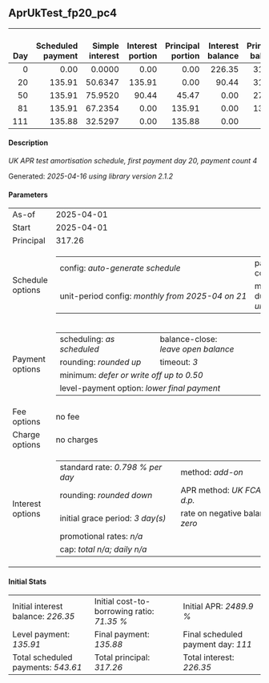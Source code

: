 <h2>AprUkTest_fp20_pc4</h2>
<table>
    <thead style="vertical-align: bottom;">
        <th style="text-align: right;">Day</th>
        <th style="text-align: right;">Scheduled payment</th>
        <th style="text-align: right;">Simple interest</th>
        <th style="text-align: right;">Interest portion</th>
        <th style="text-align: right;">Principal portion</th>
        <th style="text-align: right;">Interest balance</th>
        <th style="text-align: right;">Principal balance</th>
        <th style="text-align: right;">Total simple interest</th>
        <th style="text-align: right;">Total interest</th>
        <th style="text-align: right;">Total principal</th>
    </thead>
    <tr style="text-align: right;">
        <td class="ci00">0</td>
        <td class="ci01" style="white-space: nowrap;">0.00</td>
        <td class="ci02">0.0000</td>
        <td class="ci03">0.00</td>
        <td class="ci04">0.00</td>
        <td class="ci05">226.35</td>
        <td class="ci06">317.26</td>
        <td class="ci07">0.0000</td>
        <td class="ci08">0.00</td>
        <td class="ci09">0.00</td>
    </tr>
    <tr style="text-align: right;">
        <td class="ci00">20</td>
        <td class="ci01" style="white-space: nowrap;">135.91</td>
        <td class="ci02">50.6347</td>
        <td class="ci03">135.91</td>
        <td class="ci04">0.00</td>
        <td class="ci05">90.44</td>
        <td class="ci06">317.26</td>
        <td class="ci07">50.6347</td>
        <td class="ci08">135.91</td>
        <td class="ci09">0.00</td>
    </tr>
    <tr style="text-align: right;">
        <td class="ci00">50</td>
        <td class="ci01" style="white-space: nowrap;">135.91</td>
        <td class="ci02">75.9520</td>
        <td class="ci03">90.44</td>
        <td class="ci04">45.47</td>
        <td class="ci05">0.00</td>
        <td class="ci06">271.79</td>
        <td class="ci07">126.5867</td>
        <td class="ci08">226.35</td>
        <td class="ci09">45.47</td>
    </tr>
    <tr style="text-align: right;">
        <td class="ci00">81</td>
        <td class="ci01" style="white-space: nowrap;">135.91</td>
        <td class="ci02">67.2354</td>
        <td class="ci03">0.00</td>
        <td class="ci04">135.91</td>
        <td class="ci05">0.00</td>
        <td class="ci06">135.88</td>
        <td class="ci07">193.8222</td>
        <td class="ci08">226.35</td>
        <td class="ci09">181.38</td>
    </tr>
    <tr style="text-align: right;">
        <td class="ci00">111</td>
        <td class="ci01" style="white-space: nowrap;">135.88</td>
        <td class="ci02">32.5297</td>
        <td class="ci03">0.00</td>
        <td class="ci04">135.88</td>
        <td class="ci05">0.00</td>
        <td class="ci06">0.00</td>
        <td class="ci07">226.3518</td>
        <td class="ci08">226.35</td>
        <td class="ci09">317.26</td>
    </tr>
</table>
<h4>Description</h4>
<p><i>UK APR test amortisation schedule, first payment day 20, payment count 4</i></p>
<p>Generated: <i>2025-04-16 using library version 2.1.2</i></p>
<h4>Parameters</h4>
<table>
    <tr>
        <td>As-of</td>
        <td>2025-04-01</td>
    </tr>
    <tr>
        <td>Start</td>
        <td>2025-04-01</td>
    </tr>
    <tr>
        <td>Principal</td>
        <td>317.26</td>
    </tr>
    <tr>
        <td>Schedule options</td>
        <td>
            <table>
                <tr>
                    <td>config: <i>auto-generate schedule</i></td>
                    <td>payment count: <i>4</i></td>
                </tr>
                <tr>
                    <td style="white-space: nowrap;">unit-period config: <i>monthly from 2025-04 on 21</i></td>
                    <td>max duration: <i>unlimited</i></td>
                </tr>
            </table>
        </td>
    </tr>
    <tr>
        <td>Payment options</td>
        <td>
            <table>
                <tr>
                    <td>scheduling: <i>as scheduled</i></td>
                    <td>balance-close: <i>leave&nbsp;open&nbsp;balance</i></td>
                </tr>
                <tr>
                    <td>rounding: <i>rounded up</i></td>
                    <td>timeout: <i>3</i></td>
                </tr>
                <tr>
                    <td colspan='2'>minimum: <i>defer&nbsp;or&nbsp;write&nbsp;off&nbsp;up&nbsp;to&nbsp;0.50</i></td>
                </tr>
                <tr>
                    <td colspan='2'>level-payment option: <i>lower&nbsp;final&nbsp;payment</i></td>
                </tr>
            </table>
        </td>
    </tr>
    <tr>
        <td>Fee options</td>
        <td>no fee
        </td>
    </tr>
    <tr>
        <td>Charge options</td>
        <td>no charges
        </td>
    </tr>
    <tr>
        <td>Interest options</td>
        <td>
            <table>
                <tr>
                    <td>standard rate: <i>0.798 % per day</i></td>
                    <td>method: <i>add-on</i></td>
                </tr>
                <tr>
                    <td>rounding: <i>rounded down</i></td>
                    <td>APR method: <i>UK FCA to 1 d.p.</i></td>
                </tr>
                <tr>
                    <td>initial grace period: <i>3 day(s)</i></td>
                    <td>rate on negative balance: <i>zero</i></td>
                </tr>
                <tr>
                    <td colspan="2">promotional rates: <i><i>n/a</i></i></td>
                </tr>
                <tr>
                    <td colspan="2">cap: <i>total <i>n/a</i>; daily <i>n/a</i></td>
                </tr>
            </table>
        </td>
    </tr>
</table>
<h4>Initial Stats</h4>
<table>
    <tr>
        <td>Initial interest balance: <i>226.35</i></td>
        <td>Initial cost-to-borrowing ratio: <i>71.35 %</i></td>
        <td>Initial APR: <i>2489.9 %</i></td>
    </tr>
    <tr>
        <td>Level payment: <i>135.91</i></td>
        <td>Final payment: <i>135.88</i></td>
        <td>Final scheduled payment day: <i>111</i></td>
    </tr>
    <tr>
        <td>Total scheduled payments: <i>543.61</i></td>
        <td>Total principal: <i>317.26</i></td>
        <td>Total interest: <i>226.35</i></td>
    </tr>
</table>

